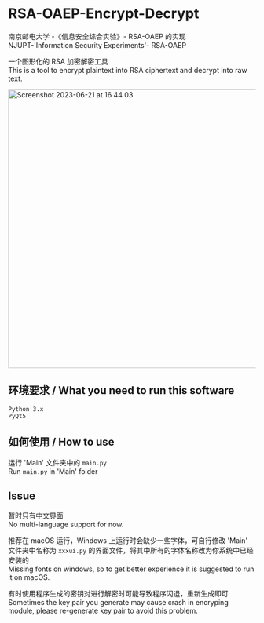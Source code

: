# RSA-OAEP-Encrypt-Decrypt
南京邮电大学 -《信息安全综合实验》- RSA-OAEP 的实现<br>
NJUPT-'Information Security Experiments'- RSA-OAEP<br>

一个图形化的 RSA 加密解密工具<br>
This is a tool to encrypt plaintext into RSA ciphertext and decrypt into raw text.

<img width="568" alt="Screenshot 2023-06-21 at 16 44 03" src="https://github.com/oasisisis/RSA-OAEP-Encrypt-Decrypt/assets/62041306/9327a159-7948-455e-aba8-16e1ba4496aa">



## 环境要求 / What you need to run this software
`Python 3.x`<br>
`PyQt5`


## 如何使用 / How to use
运行 'Main' 文件夹中的 `main.py`<br>
Run `main.py` in 'Main' folder


## Issue
暂时只有中文界面<br>
No multi-language support for now.<br>

推荐在 macOS 运行，Windows 上运行时会缺少一些字体，可自行修改 'Main' 文件夹中名称为 `xxxui.py` 的界面文件，将其中所有的字体名称改为你系统中已经安装的<br>
Missing fonts on windows, so to get better experience it is suggested to run it on macOS.<br>

有时使用程序生成的密钥对进行解密时可能导致程序闪退，重新生成即可<br>
Sometimes the key pair you generate may cause crash in encryping module, please re-generate key pair to avoid this problem.

